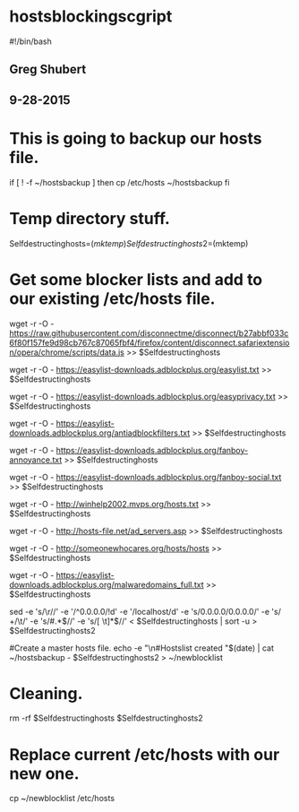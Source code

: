 # hostsblockingscgript
#!/bin/bash
## Greg Shubert
## 9-28-2015
# This is going to backup our hosts file.
if [ ! -f ~/hostsbackup ]
then
cp /etc/hosts ~/hostsbackup
fi

# Temp directory stuff.
Selfdestructinghosts=$(mktemp)
Selfdestructinghosts2=$(mktemp)

# Get some blocker lists and add to our existing /etc/hosts file.
wget -r -O - https://raw.githubusercontent.com/disconnectme/disconnect/b27abbf033c6f80f157fe9d98cb767c87065fbf4/firefox/content/disconnect.safariextension/opera/chrome/scripts/data.js >> $Selfdestructinghosts

wget -r -O - https://easylist-downloads.adblockplus.org/easylist.txt >> $Selfdestructinghosts

wget -r -O - https://easylist-downloads.adblockplus.org/easyprivacy.txt >> $Selfdestructinghosts

wget -r -O - https://easylist-downloads.adblockplus.org/antiadblockfilters.txt >> $Selfdestructinghosts

wget -r -O - https://easylist-downloads.adblockplus.org/fanboy-annoyance.txt >> $Selfdestructinghosts

wget -r -O - https://easylist-downloads.adblockplus.org/fanboy-social.txt >> $Selfdestructinghosts

wget -r -O - http://winhelp2002.mvps.org/hosts.txt >> $Selfdestructinghosts

wget -r -O - http://hosts-file.net/ad_servers.asp >> $Selfdestructinghosts

wget -r -O - http://someonewhocares.org/hosts/hosts >> $Selfdestructinghosts

wget -r -O - https://easylist-downloads.adblockplus.org/malwaredomains_full.txt >> $Selfdestructinghosts

sed -e 's/\r//' -e '/^0.0.0.0/!d' -e '/localhost/d' -e 's/0.0.0.0/0.0.0.0/' -e 's/ \+/\t/' -e 's/#.*$//' -e 's/[ \t]*$//' < $Selfdestructinghosts | sort -u > $Selfdestructinghosts2

#Create a master hosts file.
echo -e "\n#Hostslist created "$(date) | cat ~/hostsbackup - $Selfdestructinghosts2 > ~/newblocklist

# Cleaning.
rm -rf $Selfdestructinghosts $Selfdestructinghosts2

# Replace current /etc/hosts with our new one.
cp ~/newblocklist /etc/hosts
